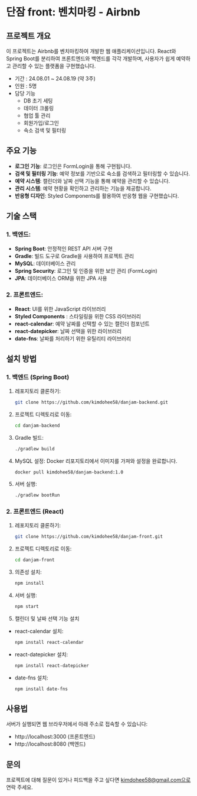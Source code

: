 # 단잠 front: 벤치마킹 - Airbnb

## 프로젝트 개요
이 프로젝트는 Airbnb를 벤치마킹하여 개발한 웹 애플리케이션입니다. React와 Spring Boot를 분리하여 프론트엔드와 백엔드를 각각 개발하며, 사용자가 쉽게 예약하고 관리할 수 있는 플랫폼을 구현했습니다.
- 기간 : 24.08.01 ~ 24.08.19 (약 3주)
- 인원 : 5명
- 담당 기능
  - DB 초기 세팅
  - 데이터 크롤링
  - 협업 툴 관리
  - 회원가입/로그인
  - 숙소 검색 및 필터링

## 주요 기능
- **로그인 기능**: 로그인은 FormLogin을 통해 구현됩니다.
- **검색 및 필터링 기능**: 예약 정보를 기반으로 숙소를 검색하고 필터링할 수 있습니다.
- **예약 시스템**: 캘린더와 날짜 선택 기능을 통해 예약을 관리할 수 있습니다.
- **관리 시스템**: 예약 현황을 확인하고 관리하는 기능을 제공합니다.
- **반응형 디자인**: Styled Components를 활용하여 반응형 웹을 구현했습니다.

## 기술 스택
### 1. **백엔드**:
   - **Spring Boot**: 안정적인 REST API 서버 구현
   - **Gradle**: 빌드 도구로 Gradle을 사용하여 프로젝트 관리
   - **MySQL**: 데이터베이스 관리
   - **Spring Security**: 로그인 및 인증을 위한 보안 관리 (FormLogin)
   - **JPA**: 데이터베이스 ORM을 위한 JPA 사용

### 2. **프론트엔드**:
   - **React**: UI를 위한 JavaScript 라이브러리
   - **Styled Components** : 스타일링을 위한 CSS 라이브러리
   - **react-calendar**: 예약 날짜를 선택할 수 있는 캘린더 컴포넌트
   - **react-datepicker**: 날짜 선택을 위한 라이브러리
   - **date-fns**: 날짜를 처리하기 위한 유틸리티 라이브러리

## 설치 방법

### 1. **백엔드 (Spring Boot)**
1. 레포지토리 클론하기:
   ```bash
   git clone https://github.com/kimdohee58/danjam-backend.git
   ```
2. 프로젝트 디렉토리로 이동:
   ```bash
   cd danjam-backend
   ```
3. Gradle 빌드:
   ```bash
   ./gradlew build
   ```
4. MySQL 설정: Docker 리포지토리에서 이미지를 가져와 설정을 완료합니다.
   ```
   docker pull kimdohee58/danjam-backend:1.0
   ```
5. 서버 실행:
   ```bash
   ./gradlew bootRun
   ```
### 2. **프론트엔드 (React)**
1. 레포지토리 클론하기:
   ```bash
   git clone https://github.com/kimdohee58/danjam-front.git
   ```
2. 프로젝트 디렉토리로 이동:
   ```bash
   cd danjam-front
   ```
3. 의존성 설치:
   ```bash
   npm install
   ```
4. 서버 실행:
   ```bash
   npm start
   ```
5. 캘린더 및 날짜 선택 기능 설치
- react-calendar 설치:
   ```bash
   npm install react-calendar
   ```
- react-datepicker 설치:
   ```bash
   npm install react-datepicker
   ```
- date-fns 설치:
   ```bash
   npm install date-fns
   ```

## 사용법
서버가 실행되면 웹 브라우저에서 아래 주소로 접속할 수 있습니다:

- http://localhost:3000 (프론트엔드)
- http://localhost:8080 (백엔드)

## 문의
프로젝트에 대해 질문이 있거나 피드백을 주고 싶다면 kimdohee58@gmail.com으로 연락 주세요.
